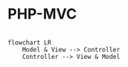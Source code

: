 # PHP-MVC

```mermaid

flowchart LR
    Model & View --> Controller
    Controller --> View & Model

```